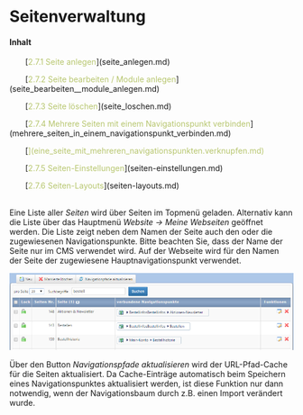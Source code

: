 # Seitenverwaltung

#### Inhalt

<p style="text-indent: 2em;">[<span style="color:#B7C66E">2.7.1 Seite anlegen</span>](seite_anlegen.md)

<p style="text-indent: 2em;">[<span style="color:#B7C66E">2.7.2 Seite bearbeiten / Module anlegen</span>](seite_bearbeiten__module_anlegen.md)

<p style="text-indent: 2em;">[<span style="color:#B7C66E">2.7.3 Seite löschen</span>](seite_loschen.md)

<p style="text-indent: 2em;">[<span style="color:#B7C66E">2.7.4 Mehrere Seiten mit einem Navigationspunkt verbinden</span>](mehrere_seiten_in_einem_navigationspunkt_verbinden.md)

<p style="text-indent: 2em;">[<span style="color:#B7C66E"2.7.5 Eine Seite mit mehreren Navigationspunkten verknüpfen</span>](eine_seite_mit_mehreren_navigationspunkten.verknupfen.md)

<p style="text-indent: 2em;">[<span style="color:#B7C66E">2.7.5 Seiten-Einstellungen</span>](seiten-einstellungen.md)

<p style="text-indent: 2em;">[<span style="color:#B7C66E">2.7.6 Seiten-Layouts</span>](seiten-layouts.md)

<br>

<br/>

Eine Liste aller *Seiten* wird über Seiten im Topmenü geladen. Alternativ kann die Liste über das Hauptmenü *Website → Meine Webseiten* geöffnet werden. Die Liste zeigt neben dem Namen der Seite auch den oder die zugewiesenen Navigationspunkte. Bitte beachten Sie, dass der Name der Seite nur im CMS verwendet wird. Auf der Webseite wird für den Namen der Seite der zugewiesene Hauptnavigationspunkt verwendet.

![](bild15.png)

Über den Button *Navigationspfade aktualisieren* wird der URL-Pfad-Cache für die Seiten aktualisiert. Da Cache-Einträge automatisch beim Speichern eines Navigationspunktes aktualisiert werden, ist diese Funktion nur dann notwendig, wenn der Navigationsbaum durch z.B. einen Import verändert wurde.


